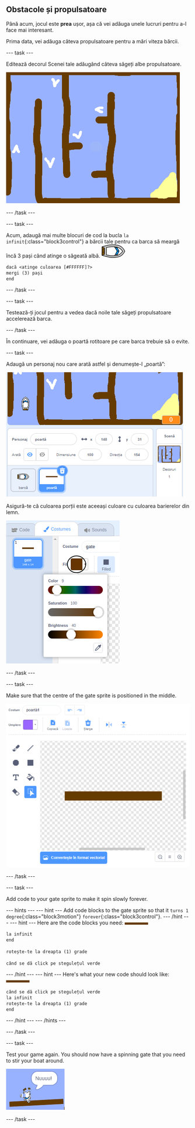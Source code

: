 ## Obstacole și propulsatoare

Până acum, jocul este **prea** ușor, așa că vei adăuga unele lucruri pentru a-l face mai interesant.

Prima data, vei adăuga câteva propulsatoare pentru a mări viteza bărcii.

\--- task \---

Editează decorul Scenei tale adăugând câteva săgeți albe propulsatoare.

![captură de ecran](images/boat-boost.png)

\--- /task \---

\--- task \---

Acum, adaugă mai multe blocuri de cod la bucla `la infinit`{:class="block3control"} a bărcii tale pentru ca barca să meargă încă 3 pași când atinge o săgeată albă. ![barcă](images/boat_resize.png)

```blocks3
dacă <atinge culoarea [#FFFFFF]?>
mergi (3) pași
end
```

\--- /task \---

\--- task \---

Testează-ți jocul pentru a vedea dacă noile tale săgeți propulsatoare accelerează barca.

\--- /task \---

În continuare, vei adăuga o poartă rotitoare pe care barca trebuie să o evite.

\--- task \---

Adaugă un personaj nou care arată astfel și denumește-l „poartă”:

![captură de ecran](images/boat-gate.png)

Asigură-te că culoarea porții este aceeași culoare cu culoarea barierelor din lemn.

![screenshot](images/brown-hsv.png)

\--- /task \---

\--- task \---

Make sure that the centre of the gate sprite is positioned in the middle.

![screenshot](images/boat-center.png)

\--- /task \---

\--- task \---

Add code to your gate sprite to make it spin slowly forever.

\--- hints \--- \--- hint \--- Add code blocks to the gate sprite so that it `turns 1 degree`{:class="block3motion"} `forever`{:class="block3control"}. \--- /hint \--- \--- hint \--- Here are the code blocks you need: ![poartă](images/gate.png)

```blocks3
la infinit
end

rotește-te la dreapta (1) grade

când se dă click pe stegulețul verde
```

\--- /hint \--- \--- hint \--- Here's what your new code should look like: ![gate](images/gate.png)

```blocks3
când se dă click pe stegulețul verde
la infinit
rotește-te la dreapta (1) grade
end
```

\--- /hint \--- \--- /hints \---

\--- /task \---

\--- task \---

Test your game again. You should now have a spinning gate that you need to stir your boat around.

![screenshot](images/boat-gate-test.png)

\--- /task \---
